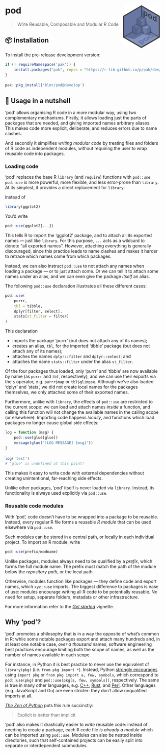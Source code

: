 <!-- README.md is generated from README.rmd. Please edit that file instead! -->



# pod <img src="man/figures/pod.svg" align="right" alt="" width="120"/>

> Write Reusable, Composable and Modular R Code

## 📦 Installation

To install the pre-release development version:


```r
if (! requireNamespace('pak')) {
    install.packages("pak", repos = "https://r-lib.github.io/p/pak/dev/")
}

pak::pkg_install('klmr/pod@develop')
```

## 🥜 Usage in a nutshell

‘pod’ allows organising R code in a more modular way, using two complementary
mechanisms. Firstly, it allows loading just the parts of packages that are
needed, and giving imported names arbitrary aliases. This makes code more
explicit, deliberate, and reduces errors due to name clashes.

And secondly it simplifies *writing modular code* by treating files and folders
of R code as independent modules, without requiring the user to wrap reusable
code into packages.

### Loading code

‘pod’ replaces the base R `library` (and `require`) functions with `pod::use`.
`pod::use` is more powerful, more flexible, and less error-prone than `library`.
At its simplest, it provides a direct replacement for `library`:

Instead of


```r
library(ggplot2)
```

You’d write


```r
pod::use(ggplot2[...])
```

This tells R to import the ‘ggplot2’ package, and to attach all its exported
names — just like `library`. For this purpose, `...` acts as a wildcard to
denote “all exported names”. However, attaching everything is generally
discouraged, since this practice leads to name clashes and makes it harder to
retrace which names come from which packages.

Instead, we can also instruct `pod::use` to not attach any names when loading a
package — or to just attach some. Or we can tell it to attach some names under
an alias, and we can even give the package *itself* an alias.

The following `pod::use` declaration illustrates all these different cases:


```r
pod::use(
    purrr,
    tbl = tibble,
    dplyr[filter, select],
    stats[st_filter = filter]
)
```

This declaration

* imports the package ‘purrr’ (but does not attach any of its names);
* creates an alias, `tbl`, for the imported ‘tibble’ package (but does not
  attach any of its names);
* attaches the names `dplyr::filter` and `dplyr::select`; and
* attaches the name `stats::filter` under the alias `st_filter`.

Of the four packages thus loaded, only ‘purrr’ and ‘tibble’ are now available by
name (as `purrr` and `tbl`, respectively), and we can use their exports via the
`$` operator, e.g. `purrr$map` or `tbl$glimpse`. Although we’ve also loaded
‘dplyr’ and ‘stats’, we did not create local names for the packages themselves,
we only attached some of their exported names.

Furthermore, unlike with `library`, the effects of `pod::use` are restricted to
the current scope: we can load and attach names *inside* a function, and calling
this function will not change the available names in the calling scope (or
elsewhere). Importing code happens *locally*, and functions which load packages
no longer cause global side effects:


```r
log = function (msg) {
    pod::use(glue[glue])
    message(glue('[LOG MESSAGE] {msg}'))
}

log('test')
# 'glue' is undefined at this point!
```

This makes it easy to write code with external dependencies without creating
unintentional, far-reaching side effects.

Unlike other packages, ‘pod’ itself is never loaded via `library`. Instead, its
functionality is always used explicitly via `pod::use`.

### Reusable code modules

With ‘pod’, code doesn’t have to be wrapped into a package to be reusable.
Instead, every regular R file forms a reusable *R module* that can be used
elsewhere via `pod::use`.

Such modules can be stored in a central path, or locally in each individual
project. To import an R module, write


```r
pod::use(prefix/modname)
```

Unlike packages, modules always need to be qualified by a *prefix*, which forms
the full module name. The prefix must match the path of the module below the
*repository path*, or the local path.

Otherwise, modules function like packages — they define code and export names,
which `xyz::use` imports. The biggest difference to packages is ease of use:
modules encourage writing all R code to be potentially reusable. No need for
setup, separate folders, metadata or other infrastructure.

For more information refer to the *[Get started][]* vignette.

## Why ‘pod’?

‘pod’ promotes a philosophy that is in a way the opposite of what’s common in R:
while some notable packages export and attach many hundreds and, in at least one
notable case, *over a thousand* names, software engineering best practices
encourage limiting both the scope of names, as well as the number of names
available in each scope.

For instance, in Python it is best practice to never use the equivalent of
`library(pkg)` (i.e. `from pkg import *`). Instead, Python [strongly
encourages][pep8] using `import pkg` or `from pkg import a, few, symbols`, which
correspond to `pod::use(pkg)` and `pod::use(pkg[a, few, symbols])`,
respectively. The same is true in many other languages, e.g. [C++][], [Rust][],
and [Perl][]. Other languages (e.g. JavaScript and Go) are even stricter: they
don’t allow unqualified imports at all.

[*The Zen of Python*][pep20] puts this rule succinctly:

> Explicit is better than implicit.

‘pod’ also makes it drastically easier to *write* reusable code: instead of
needing to create a package, each R code file *is already a module* which can be
imported using `pod::use`. Modules can also be nested inside directories, such
that self-contained projects can be easily split into separate or interdependent
submodules.

[pep8]: https://www.python.org/dev/peps/pep-0008/#imports
[Get started]: https://klmr.me/pod/articles/pod.html
[C++]: https://isocpp.github.io/CppCoreGuidelines/CppCoreGuidelines#Rs-using
[Rust]: https://stackoverflow.com/q/23839699/1968
[Perl]: https://perldoc.perl.org/Exporter#Selecting-What-to-Export
[pep20]: https://www.python.org/dev/peps/pep-0020/
